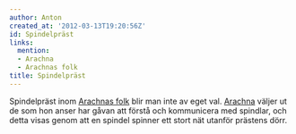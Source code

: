 ```yaml
---
author: Anton
created_at: '2012-03-13T19:20:56Z'
id: Spindelpräst
links:
  mention:
  - Arachna
  - Arachnas folk
title: Spindelpräst
---
```


Spindelpräst inom [Arachnas folk] blir man inte av eget val. [Arachna] väljer ut de som hon anser
har gåvan att förstå och kommunicera med spindlar, och detta visas genom att en spindel spinner ett
stort nät utanför prästens dörr.

  [Arachnas folk]: Arachnas_folk
  [Arachna]: Arachna
